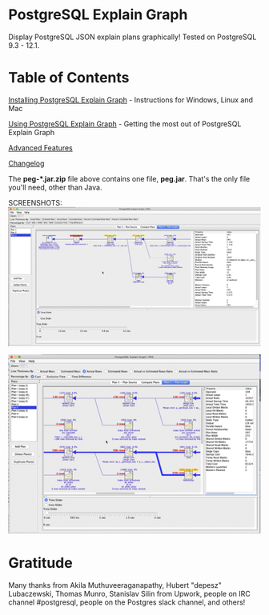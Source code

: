 # PostgreSQL Explain Graph

Display PostgreSQL JSON explain plans graphically!  Tested on PostgreSQL 9.3 - 12.1.

# Table of Contents

[Installing PostgreSQL Explain Graph](../../wiki/Installing-PostgreSQL-Explain-Graph) - Instructions for Windows, Linux and Mac

[Using PostgreSQL Explain Graph](../../wiki/Using-PostgreSQL-Explain-Graph) - Getting the most out of PostgreSQL Explain Graph

[Advanced Features](../../wiki/Advanced-Features)

[Changelog](../../wiki/Changelog)

The **peg-*.jar.zip** file above contains one file, **peg.jar**.  That's the only file you'll need, other than Java.

SCREENSHOTS:
![Time and Cost](/images/sr-time-and-cost-sliders-gif.gif)

![Expand to See Worker Info](/images/sr-workers-gif.gif)

# Gratitude

Many thanks from Akila Muthuveeraganapathy, Hubert "depesz" Lubaczewski, Thomas Munro, Stanislav Silin from Upwork, people on IRC channel #postgresql, people on the Postgres slack channel, and others!
